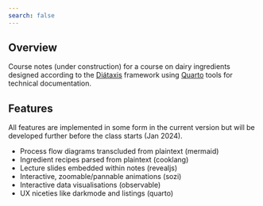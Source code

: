 ```yaml
---
search: false
---
```


## Overview

Course notes (under construction) for a course on dairy ingredients 
designed according to the [Diátaxis](https://diataxis.fr/) framework
using [Quarto](https://quarto.org/) tools for technical documentation.

## Features

All features are implemented in some form in the current version
but will be developed further before the class starts (Jan 2024).

- Process flow diagrams transcluded from plaintext (mermaid)
- Ingredient recipes parsed from plaintext (cooklang)
- Lecture slides embedded within notes (revealjs)
- Interactive, zoomable/pannable animations (sozi)
- Interactive data visualisations (observable)
- UX niceties like darkmode and listings (quarto)
